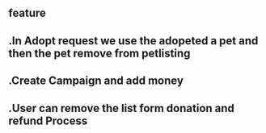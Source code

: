 ## feature 

## .In Adopt request we use the adopeted a pet and then the pet remove from petlisting
## .Create Campaign and add money 
## .User can remove the list form donation and refund Process